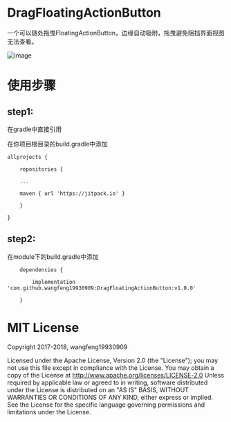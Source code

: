 # DragFloatingActionButton
一个可以随处拖曳FloatingActionButton，边缘自动吸附，拖曳避免阻挡界面视图无法查看。

![image](https://github.com/wangfeng19930909/DragFloatingActionButton/blob/master/screenshot/1543217567144_video.gif)

使用步骤
=================================== 

step1:
-------

在gradle中直接引用

在你项目根目录的build.gradle中添加

	allprojects {
	
		repositories {
		
		...
		
		maven { url 'https://jitpack.io' }
		
		}
		
	}
   
step2:
-------

在module下的build.gradle中添加

		dependencies {
		
	        implementation 'com.github.wangfeng19930909:DragFloatingActionButton:v1.0.0'
		
		}

MIT License
=================================== 
Copyright 2017-2018, wangfeng19930909

   Licensed under the Apache License, Version 2.0 (the "License");
   you may not use this file except in compliance with the License.
   You may obtain a copy of the License at http://www.apache.org/licenses/LICENSE-2.0
   Unless required by applicable law or agreed to in writing, software
   distributed under the License is distributed on an "AS IS" BASIS,
   WITHOUT WARRANTIES OR CONDITIONS OF ANY KIND, either express or implied.
   See the License for the specific language governing permissions and
   limitations under the License.

